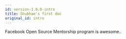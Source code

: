```yaml
---
id: version-1.0.0-intro
title: Shubham's first doc
original_id: intro
---
```


Facebook Open Source Mentorship program is awesome..